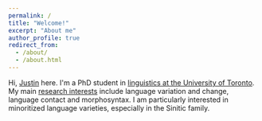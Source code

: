 ```yaml
---
permalink: /
title: "Welcome!"
excerpt: "About me"
author_profile: true
redirect_from: 
  - /about/
  - /about.html
---
```


Hi, [Justin](names) here. I'm a PhD student in [linguistics at the University of Toronto](https://www.linguistics.utoronto.ca/). My main [research interests](research) include language variation and change, language contact and morphosyntax. I am particularly interested in minoritized language varieties, especially in the Sinitic family.
